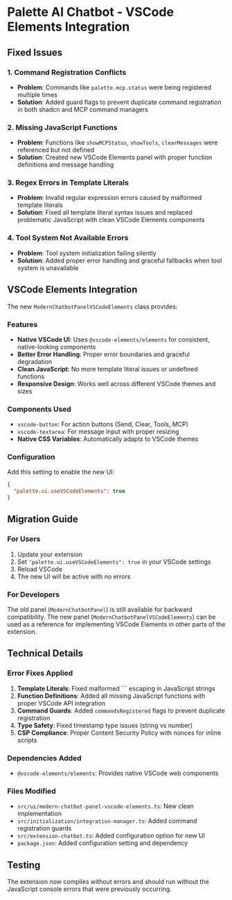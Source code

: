 # Palette AI Chatbot - VSCode Elements Integration

## Fixed Issues

### 1. Command Registration Conflicts

- **Problem**: Commands like `palette.mcp.status` were being registered multiple times
- **Solution**: Added guard flags to prevent duplicate command registration in both shadcn and MCP command managers

### 2. Missing JavaScript Functions

- **Problem**: Functions like `showMCPStatus`, `showTools`, `clearMessages` were referenced but not defined
- **Solution**: Created new VSCode Elements panel with proper function definitions and message handling

### 3. Regex Errors in Template Literals

- **Problem**: Invalid regular expression errors caused by malformed template literals
- **Solution**: Fixed all template literal syntax issues and replaced problematic JavaScript with clean VSCode Elements components

### 4. Tool System Not Available Errors

- **Problem**: Tool system initialization failing silently
- **Solution**: Added proper error handling and graceful fallbacks when tool system is unavailable

## VSCode Elements Integration

The new `ModernChatbotPanelVSCodeElements` class provides:

### Features

- **Native VSCode UI**: Uses `@vscode-elements/elements` for consistent, native-looking components
- **Better Error Handling**: Proper error boundaries and graceful degradation
- **Clean JavaScript**: No more template literal issues or undefined functions
- **Responsive Design**: Works well across different VSCode themes and sizes

### Components Used

- `vscode-button`: For action buttons (Send, Clear, Tools, MCP)
- `vscode-textarea`: For message input with proper resizing
- **Native CSS Variables**: Automatically adapts to VSCode themes

### Configuration

Add this setting to enable the new UI:

```json
{
  "palette.ui.useVSCodeElements": true
}
```

## Migration Guide

### For Users

1. Update your extension
2. Set `"palette.ui.useVSCodeElements": true` in your VSCode settings
3. Reload VSCode
4. The new UI will be active with no errors

### For Developers

The old panel (`ModernChatbotPanel`) is still available for backward compatibility. The new panel (`ModernChatbotPanelVSCodeElements`) can be used as a reference for implementing VSCode Elements in other parts of the extension.

## Technical Details

### Error Fixes Applied

1. **Template Literals**: Fixed malformed `\`` escaping in JavaScript strings
2. **Function Definitions**: Added all missing JavaScript functions with proper VSCode API integration
3. **Command Guards**: Added `commandsRegistered` flags to prevent duplicate registration
4. **Type Safety**: Fixed timestamp type issues (string vs number)
5. **CSP Compliance**: Proper Content Security Policy with nonces for inline scripts

### Dependencies Added

- `@vscode-elements/elements`: Provides native VSCode web components

### Files Modified

- `src/ui/modern-chatbot-panel-vscode-elements.ts`: New clean implementation
- `src/initialization/integration-manager.ts`: Added command registration guards
- `src/extension-chatbot.ts`: Added configuration option for new UI
- `package.json`: Added configuration setting and dependency

## Testing

The extension now compiles without errors and should run without the JavaScript console errors that were previously occurring.
